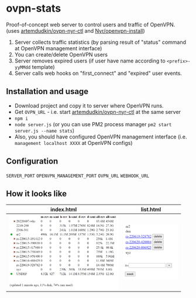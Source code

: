 # ovpn-stats
Proof-of-concept web server to control users and traffic of OpenVPN.<br>
(uses [artemdudkin/ovpn-nyr-ctl](https://github.com/artemdudkin/ovpn-nyr-ctl) and [Nyr/openvpn-install](https://github.com/Nyr/openvpn-install))

1. Server collects traffic statistics (by parsing result of "status" command at OpenVPN management interface)
2. You can create/delete OpenVPN users
3. Server removes expired users (if user have name according to `<prefix>-yyMMdd` template)
4. Server calls web hooks on "first_connect" and "expired" user events.

## Installation and usage

 * Download project and copy it to server where OpenVPN runs.
 * Get `OVPN_URL` - i.e. start [artemdudkin/ovpn-nyr-ctl](https://github.com/artemdudkin/ovpn-nyr-ctl) at the same server
 * `npm i`
 * `node server.js` (or you can use PM2 process manager `pm2 start server.js --name stats`)
 * Also, you should have configured OpenVPN management interface (i.e. `management localhost XXXX` at OpenVPN configs)

  ## Configuration
`SERVER_PORT`
`OPENVPN_MANAGEMENT_PORT`
`OVPN_URL`
`WEBHOOK_URL`
  
## How it looks like

| index.html  | list.html |
| ------------- | ------------- |
| <img src="https://raw.githubusercontent.com/artemdudkin/ovpn-stats/main/docs/stats-index.png" width="300">  | <img src="https://raw.githubusercontent.com/artemdudkin/ovpn-stats/main/docs/stats-list.png" width="150">  |
